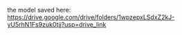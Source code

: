 the model saved here: https://drive.google.com/drive/folders/1wpzepxLSdxZ2kJ-yU5rhN1Fs9zuk0tjj?usp=drive_link
